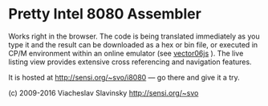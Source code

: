 # Pretty Intel 8080 Assembler

Works right in the browser. The code is being translated immediately as you type it and the result can be downloaded as a hex or bin file, or executed in CP/M environment within an online emulator (see [vector06js](https://github.com/svofski/vector06js) ). The live listing view provides extensive cross referencing and navigation features.

It is hosted at http://sensi.org/~svo/i8080 — go there and give it a try.

(c) 2009-2016 Viacheslav Slavinsky http://sensi.org/~svo
